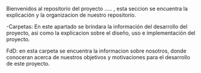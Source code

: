 Bienvenidos al repositorio del proyecto ..... , esta seccion se encuentra la explicación y la organizacion de nuestro repositorio.

-Carpetas: En este apartado se brindara la información del desarrollo del proyecto, asi como la explicacion sobre el diseño, uso e implementación del proyecto.

FdD: en esta carpeta se encuentra la informacion sobre nosotros, donde conoceran acerca de nuestros objetivos y motivaciones para el desarrollo  de este proyecto.

